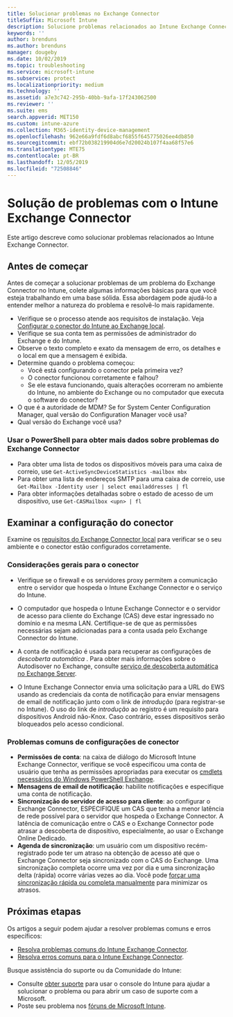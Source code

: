 ```yaml
---
title: Solucionar problemas no Exchange Connector
titleSuffix: Microsoft Intune
description: Solucione problemas relacionados ao Intune Exchange Connector local.
keywords: ''
author: brenduns
ms.author: brenduns
manager: dougeby
ms.date: 10/02/2019
ms.topic: troubleshooting
ms.service: microsoft-intune
ms.subservice: protect
ms.localizationpriority: medium
ms.technology: ''
ms.assetid: a7e3c742-295b-40bb-9afa-17f243062500
ms.reviewer: ''
ms.suite: ems
search.appverid: MET150
ms.custom: intune-azure
ms.collection: M365-identity-device-management
ms.openlocfilehash: 962e66a9fdf6d8abcf6855f645775026ee4db850
ms.sourcegitcommit: ebf72b038219904d6e7d20024b107f4aa68f57e6
ms.translationtype: MTE75
ms.contentlocale: pt-BR
ms.lasthandoff: 12/05/2019
ms.locfileid: "72508846"
---
```

# <a name="troubleshoot-the-intune-exchange-connector"></a>Solução de problemas com o Intune Exchange Connector

Este artigo descreve como solucionar problemas relacionados ao Intune Exchange Connector.

## <a name="before-you-start"></a>Antes de começar

Antes de começar a solucionar problemas de um problema do Exchange Connector no Intune, colete algumas informações básicas para que você esteja trabalhando em uma base sólida. Essa abordagem pode ajudá-lo a entender melhor a natureza do problema e resolvê-lo mais rapidamente.

- Verifique se o processo atende aos requisitos de instalação. Veja [Configurar o conector do Intune ao Exchange local](exchange-connector-install.md).
- Verifique se sua conta tem as permissões de administrador do Exchange e do Intune.
- Observe o texto completo e exato da mensagem de erro, os detalhes e o local em que a mensagem é exibida.
- Determine quando o problema começou: 
  - Você está configurando o conector pela primeira vez? 
  - O conector funcionou corretamente e falhou?
  - Se ele estava funcionando, quais alterações ocorreram no ambiente do Intune, no ambiente do Exchange ou no computador que executa o software do conector?
- O que é a autoridade de MDM? Se for System Center Configuration Manager, qual versão do Configuration Manager você usa?
- Qual versão do Exchange você usa?

### <a name="use-powershell-to-get-more-data-on-exchange-connector-issues"></a>Usar o PowerShell para obter mais dados sobre problemas do Exchange Connector

- Para obter uma lista de todos os dispositivos móveis para uma caixa de correio, use `Get-ActiveSyncDeviceStatistics -mailbox mbx`
- Para obter uma lista de endereços SMTP para uma caixa de correio, use `Get-Mailbox -Identity user | select emailaddresses | fl`
- Para obter informações detalhadas sobre o estado de acesso de um dispositivo, use `Get-CASMailbox <upn> | fl`

## <a name="review-the-connector-configuration"></a>Examinar a configuração do conector

Examine os [requisitos do Exchange Connector local](exchange-connector-install.md#intune-exchange-connector-requirements) para verificar se o seu ambiente e o conector estão configurados corretamente. 

### <a name="general-considerations-for-the-connector"></a>Considerações gerais para o conector

- Verifique se o firewall e os servidores proxy permitem a comunicação entre o servidor que hospeda o Intune Exchange Connector e o serviço do Intune.

- O computador que hospeda o Intune Exchange Connector e o servidor de acesso para cliente do Exchange (CAS) deve estar ingressado no domínio e na mesma LAN. Certifique-se de que as permissões necessárias sejam adicionadas para a conta usada pelo Exchange Connector do Intune.

- A conta de notificação é usada para recuperar as configurações de *descoberta automática* . Para obter mais informações sobre o Autodisover no Exchange, consulte [serviço de descoberta automática no Exchange Server](https://docs.microsoft.com/exchange/architecture/client-access/autodiscover?view=exchserver-2016).

- O Intune Exchange Connector envia uma solicitação para a URL do EWS usando as credenciais da conta de notificação para enviar mensagens de email de notificação junto com o link de *introdução* (para registrar-se no Intune). O uso do link de *introdução* ao registro é um requisito para dispositivos Android não-Knox. Caso contrário, esses dispositivos serão bloqueados pelo acesso condicional.

### <a name="common-issues-for-connector-configurations"></a>Problemas comuns de configurações de conector

- **Permissões de conta**: na caixa de diálogo do Microsoft Intune Exchange Connector, verifique se você especificou uma conta de usuário que tenha as permissões apropriadas para executar os [cmdlets necessários do Windows PowerShell Exchange](exchange-connector-install.md#exchange-cmdlet-requirements).
- **Mensagens de email de notificação**: habilite notificações e especifique uma conta de notificação.
- **Sincronização do servidor de acesso para cliente**: ao configurar o Exchange Connector, ESPECIFIQUE um CAS que tenha a menor latência de rede possível para o servidor que hospeda o Exchange Connector. A latência de comunicação entre o CAS e o Exchange Connector pode atrasar a descoberta de dispositivo, especialmente, ao usar o Exchange Online Dedicado.
- **Agenda de sincronização**: um usuário com um dispositivo recém-registrado pode ter um atraso na obtenção de acesso até que o Exchange Connector seja sincronizado com o CAS do Exchange. Uma sincronização completa ocorre uma vez por dia e uma sincronização delta (rápida) ocorre várias vezes ao dia. Você pode [forçar uma sincronização rápida ou completa manualmente](exchange-connector-install.md#manually-force-a-quick-sync-or-full-sync) para minimizar os atrasos.

## <a name="next-steps"></a>Próximas etapas
Os artigos a seguir podem ajudar a resolver problemas comuns e erros específicos:

- [Resolva problemas comuns do Intune Exchange Connector](troubleshoot-exchange-connector-common-problems.md).
- [Resolva erros comuns para o Intune Exchange Connector](troubleshoot-exchange-connector-common-errors.md).

Busque assistência do suporte ou da Comunidade do Intune:

- Consulte [obter suporte](../fundamentals/get-support.md) para usar o console do Intune para ajudar a solucionar o problema ou para abrir um caso de suporte com a Microsoft. 
- Poste seu problema nos [fóruns de Microsoft Intune](https://social.technet.microsoft.com/Forums/en-US/home?forum=microsoftintuneprod).  
